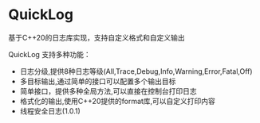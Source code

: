 # QuickLog
基于C++20的日志库实现，支持自定义格式和自定义输出

QuickLog 支持多种功能：

- 日志分级,提供8种日志等级(All,Trace,Debug,Info,Warning,Error,Fatal,Off)
- 多目标输出,通过简单的接口可以配置多个输出目标
- 简单接口，提供多种全局方法,可以直接在控制台打印日志
- 格式化的输出,使用C++20提供的format库,可以自定义打印内容
- 线程安全日志(1.0.1)

